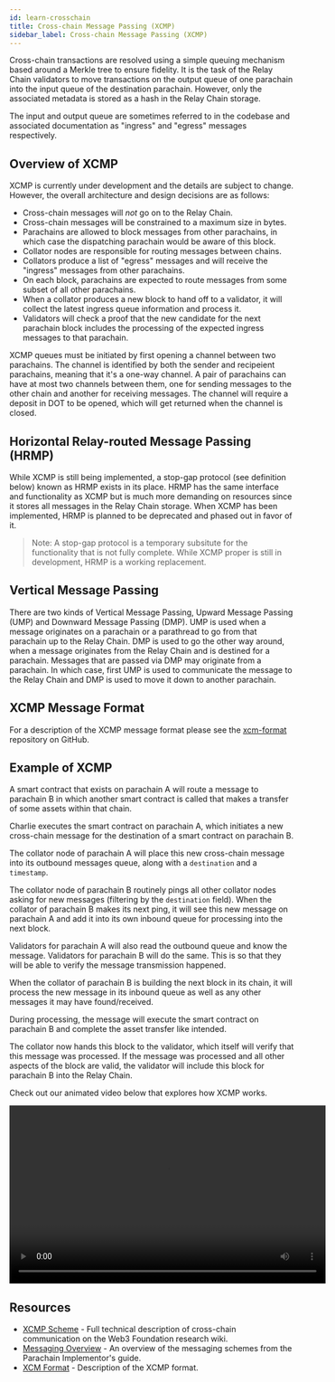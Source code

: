 ```yaml
---
id: learn-crosschain
title: Cross-chain Message Passing (XCMP)
sidebar_label: Cross-chain Message Passing (XCMP)
---
```


Cross-chain transactions are resolved using a simple queuing mechanism based around a Merkle tree to ensure fidelity. It is the task of the Relay Chain validators to move transactions on the output queue of one parachain into the input queue of the destination parachain. However, only the associated metadata is stored as a hash in the Relay Chain storage.

The input and output queue are sometimes referred to in the codebase and associated documentation as "ingress" and "egress" messages respectively.

## Overview of XCMP

XCMP is currently under development and the details are subject to change. However, the overall architecture and design decisions are as follows:

- Cross-chain messages will _not_ go on to the Relay Chain.
- Cross-chain messages will be constrained to a maximum size in bytes.
- Parachains are allowed to block messages from other parachains, in which case the dispatching parachain would be aware of this block.
- Collator nodes are responsible for routing messages between chains.
- Collators produce a list of "egress" messages and will receive the "ingress" messages from other parachains.
- On each block, parachains are expected to route messages from some subset of all other parachains.
- When a collator produces a new block to hand off to a validator, it will collect the latest ingress queue information and process it.
- Validators will check a proof that the new candidate for the next parachain block includes the processing of the expected ingress messages to that parachain.

XCMP queues must be initiated by first opening a channel between two parachains. The channel is identified by both the sender and recipeient parachains, meaning that it's a one-way channel. A pair of parachains can have at most two channels between them, one for sending messages to the other chain and another for receiving messages. The channel will require a deposit in DOT to be opened, which will get returned when the channel is closed.

## Horizontal Relay-routed Message Passing (HRMP)

While XCMP is still being implemented, a stop-gap protocol (see definition below) known as HRMP exists in its place. HRMP has the same interface and functionality as XCMP but is much more demanding on resources since it stores all messages in the Relay Chain storage. When XCMP has been implemented, HRMP is planned to be deprecated and phased out in favor of it.

> Note: A stop-gap protocol is a temporary subsitute for the functionality that is not fully complete. While XCMP proper is still in development, HRMP is a working replacement.

## Vertical Message Passing

There are two kinds of Vertical Message Passing, Upward Message Passing (UMP) and Downward Message Passing (DMP). UMP is used when a message originates on a parachain or a parathread to go from that parachain up to the Relay Chain. DMP is used to go the other way around, when a message originates from the Relay Chain and is destined for a parachain. Messages that are passed via DMP may originate from a parachain. In which case, first UMP is used to communicate the message to the Relay Chain and DMP is used to move it down to another parachain.

## XCMP Message Format

For a description of the XCMP message format please see the [xcm-format](https://github.com/paritytech/xcm-format) repository on GitHub.

## Example of XCMP

A smart contract that exists on parachain A will route a message to parachain B in which another smart contract is called that makes a transfer of some assets within that chain.

Charlie executes the smart contract on parachain A, which initiates a new cross-chain message for the destination of a smart contract on parachain B.

The collator node of parachain A will place this new cross-chain message into its outbound messages queue, along with a `destination` and a `timestamp`.

The collator node of parachain B routinely pings all other collator nodes asking for new messages (filtering by the `destination` field). When the collator of parachain B makes its next ping, it will see this new message on parachain A and add it into its own inbound queue for processing into the next block.

Validators for parachain A will also read the outbound queue and know the message. Validators for parachain B will do the same. This is so that they will be able to verify the message transmission happened.

When the collator of parachain B is building the next block in its chain, it will process the new message in its inbound queue as well as any other messages it may have found/received.

During processing, the message will execute the smart contract on parachain B and complete the asset transfer like intended.

The collator now hands this block to the validator, which itself will verify that this message was processed. If the message was processed and all other aspects of the block are valid, the validator will include this block for parachain B into the Relay Chain.

Check out our animated video below that explores how XCMP works.

<!-- Made with Adobe Animate and Canvas -->

<video 
      controls="controls"  
      name="XCMP Animated Video" 
      width="560" height="315"
      src="https://storage.googleapis.com/w3f-tech-ed-contents/XCMP.mp4"> Sorry, your browser
doesn't support embedded videos. </video>

<style>
video::-webkit-media-controls-fullscreen-button
{
        display: none !important;
}
</style>

## Resources

- [XCMP Scheme](https://research.web3.foundation/en/latest/polkadot/XCMP.html) - Full technical description of cross-chain communication on the Web3 Foundation research wiki.
- [Messaging Overview](https://w3f.github.io/parachain-implementers-guide/messaging.html) - An overview of the messaging schemes from the Parachain Implementor's guide.
- [XCM Format](https://github.com/paritytech/xcm-format) - Description of the XCMP format.
